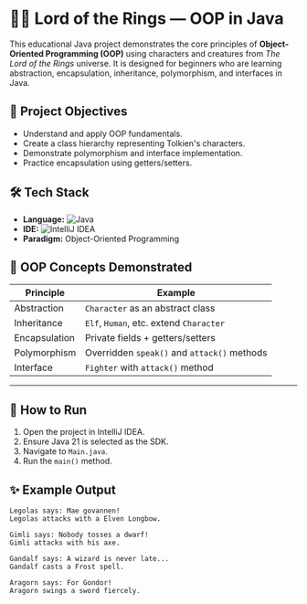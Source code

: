 # 🧙‍♂️ Lord of the Rings — OOP in Java

This educational Java project demonstrates the core principles of **Object-Oriented Programming (OOP)** using characters and creatures from *The Lord of the Rings* universe. It is designed for beginners who are learning abstraction, encapsulation, inheritance, polymorphism, and interfaces in Java.

## 📌 Project Objectives

- Understand and apply OOP fundamentals.
- Create a class hierarchy representing Tolkien's characters.
- Demonstrate polymorphism and interface implementation.
- Practice encapsulation using getters/setters.

## 🛠️ Tech Stack

- **Language:** ![Java](https://img.shields.io/badge/java-%23ED8B00.svg?style=for-the-badge&logo=openjdk&logoColor=white)
- **IDE:** ![IntelliJ IDEA](https://img.shields.io/badge/IntelliJIDEA-000000.svg?style=for-the-badge&logo=intellij-idea&logoColor=white)
- **Paradigm:** Object-Oriented Programming

## 🧠 OOP Concepts Demonstrated

| Principle      | Example                        |
|----------------|-------------------------------|
| Abstraction     | `Character` as an abstract class |
| Inheritance     | `Elf`, `Human`, etc. extend `Character` |
| Encapsulation   | Private fields + getters/setters |
| Polymorphism    | Overridden `speak()` and `attack()` methods |
| Interface       | `Fighter` with `attack()` method |

---

## 🚀 How to Run

1. Open the project in IntelliJ IDEA.
2. Ensure Java 21 is selected as the SDK.
3. Navigate to `Main.java`.
4. Run the `main()` method.

## ✨ Example Output

```
Legolas says: Mae govannen!
Legolas attacks with a Elven Longbow.

Gimli says: Nobody tosses a dwarf!
Gimli attacks with his axe.

Gandalf says: A wizard is never late...
Gandalf casts a Frost spell.

Aragorn says: For Gondor!
Aragorn swings a sword fiercely.
```
